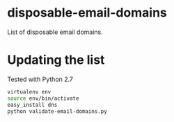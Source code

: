 disposable-email-domains
========================

List of disposable email domains.

Updating the list
=================

Tested with Python 2.7

```sh
virtualenv env
source env/bin/activate
easy_install dns
python validate-email-domains.py
```
